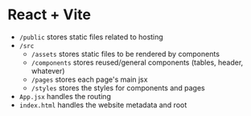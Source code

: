 # React + Vite

-   `/public` stores static files related to hosting
-   `/src`
    -   `/assets` stores static files to be rendered by components
    -   `/components` stores reused/general components (tables, header, whatever)
    -   `/pages` stores each page's main jsx
    -   `/styles` stores the styles for components and pages
-   `App.jsx` handles the routing
-   `index.html` handles the website metadata and root
